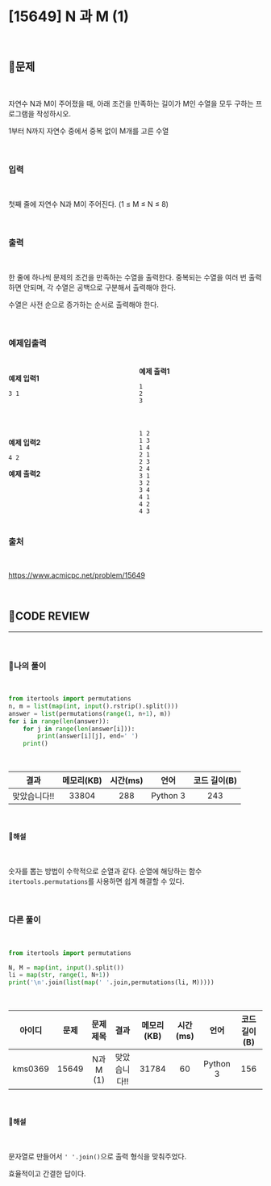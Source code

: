 # [15649] N 과 M (1)

<br/>

## **📝문제**

<br/>

자연수 N과 M이 주어졌을 때, 아래 조건을 만족하는 길이가 M인 수열을 모두 구하는 프로그램을 작성하시오.

1부터 N까지 자연수 중에서 중복 없이 M개를 고른 수열

<br/>

### **입력**

<br/>

첫째 줄에 자연수 N과 M이 주어진다. (1 ≤ M ≤ N ≤ 8)

<br/>

### **출력**

<br/>

한 줄에 하나씩 문제의 조건을 만족하는 수열을 출력한다. 중복되는 수열을 여러 번 출력하면 안되며, 각 수열은 공백으로 구분해서 출력해야 한다.

수열은 사전 순으로 증가하는 순서로 출력해야 한다.

<br/>

### **예제입출력**

<br/>

<div style="column-count:2; ">
  <div>

**예제 입력1**

```
3 1
```

<br/>
<br/>

  </div>
  <div>

**예제 출력1**

```
1
2
3
```

  </div>
</div>

<br/>

<div style="column-count:2; ">
  <div>

**예제 입력2**

```
4 2
```


  </div>
  <div>

**예제 출력2**

```
1 2
1 3
1 4
2 1
2 3
2 4
3 1
3 2
3 4
4 1
4 2
4 3
```

  </div>
</div>

<br/>

### **출처**

<br/>

https://www.acmicpc.net/problem/15649

<br/>

## **🧐CODE REVIEW**
***

<br/>

### **🧾나의 풀이**

<br/>

```python
from itertools import permutations
n, m = list(map(int, input().rstrip().split()))
answer = list(permutations(range(1, n+1), m))
for i in range(len(answer)):
    for j in range(len(answer[i])):
        print(answer[i][j], end=' ')
    print()
```

<br/>

결과	| 메모리(KB) |	시간(ms) |	언어 |	코드 길이(B)
:----:|:-----:|:-----:|:-----:|:--------:
맞았습니다!! |	33804 |	288 |	Python 3 |	243

<br/>

#### **📝해설**

<br/>

숫자를 뽑는 방법이 수학적으로 순열과 같다. 순열에 해당하는 함수 `itertools.permutations`를 사용하면 쉽게 해결할 수 있다.

<br/>

### **다른 풀이**

<br/>

```python
from itertools import permutations

N, M = map(int, input().split())
li = map(str, range(1, N+1))
print('\n'.join(list(map(' '.join,permutations(li, M)))))
```

<br/>

아이디 |	문제	| 문제 제목 |	결과	| 메모리(KB) |	시간(ms) |	언어 |	코드 길이(B) 
:-----:|:-----:|:---------:|:-----:|:-----:|:-----:|:----:|:--------:
kms0369 |	15649 |	N과 M (1) |	맞았습니다!! |	31784 |	60 |	Python 3 |	156

<br/>

#### **📝해설**

<br/>

문자열로 만들어서 `' '.join()`으로 출력 형식을 맞춰주었다.

효율적이고 간결한 답이다.

<br/>